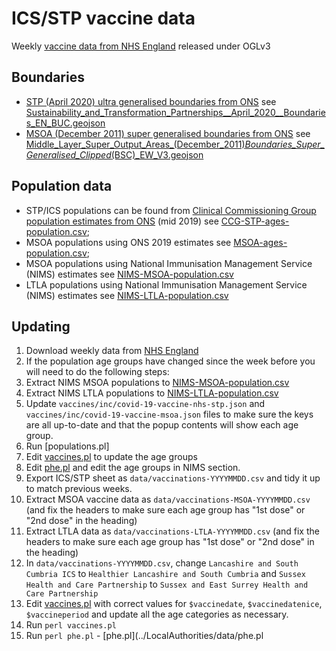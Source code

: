 # ICS/STP vaccine data

Weekly [vaccine data from NHS England](https://www.england.nhs.uk/statistics/statistical-work-areas/covid-19-vaccinations/) released under OGLv3

## Boundaries

  * [STP (April 2020) ultra generalised boundaries from ONS](https://geoportal.statistics.gov.uk/datasets/sustainability-and-transformation-partnerships-april-2020-boundaries-en-buc) see [Sustainability_and_Transformation_Partnerships__April_2020__Boundaries_EN_BUC.geojson](Sustainability_and_Transformation_Partnerships__April_2020__Boundaries_EN_BUC.geojson)
  * [MSOA (December 2011) super generalised boundaries from ONS]() see [Middle_Layer_Super_Output_Areas_(December_2011)_Boundaries_Super_Generalised_Clipped_(BSC)_EW_V3.geojson](Middle_Layer_Super_Output_Areas_(December_2011)_Boundaries_Super_Generalised_Clipped_(BSC)_EW_V3.geojson)

## Population data

  * STP/ICS populations can be found from [Clinical Commissioning Group population estimates from ONS](https://www.ons.gov.uk/peoplepopulationandcommunity/populationandmigration/populationestimates/datasets/clinicalcommissioninggroupmidyearpopulationestimates) (mid 2019) see [CCG-STP-ages-population.csv](CCG-STP-ages-population.csv);
  * MSOA populations using ONS 2019 estimates see [MSOA-ages-population.csv](MSOA-ages-population.csv);
  * MSOA populations using National Immunisation Management Service (NIMS) estimates see [NIMS-MSOA-population.csv](NIMS-MSOA-population.csv)
  * LTLA populations using National Immunisation Management Service (NIMS) estimates see [NIMS-LTLA-population.csv](NIMS-LTLA-population.csv)


## Updating

1. Download weekly data from [NHS England](https://www.england.nhs.uk/statistics/statistical-work-areas/covid-19-vaccinations/)
2. If the population age groups have changed since the week before you will need to do the following steps:
  1. Extract NIMS MSOA populations to [NIMS-MSOA-population.csv](data/NIMS-MSOA-population.csv)
  2. Extract NIMS LTLA populations to [NIMS-LTLA-population.csv](data/NIMS-LTLA-population.csv)
  3. Update `vaccines/inc/covid-19-vaccine-nhs-stp.json` and `vaccines/inc/covid-19-vaccine-msoa.json` files to make sure the keys are all up-to-date and that the popup contents will show each age group.
  4. Run [populations.pl]
  5. Edit [vaccines.pl](vaccines.pl) to update the age groups
  6. Edit [phe.pl](../LocalAuthorities/data/phe.pl) and edit the age groups in NIMS section.
3. Export ICS/STP sheet as `data/vaccinations-YYYYMMDD.csv` and tidy it up to match previous weeks.
4. Extract MSOA vaccine data as `data/vaccinations-MSOA-YYYYMMDD.csv` (and fix the headers to make sure each age group has "1st dose" or "2nd dose" in the heading)
5. Extract LTLA data as `data/vaccinations-LTLA-YYYYMMDD.csv` (and fix the headers to make sure each age group has "1st dose" or "2nd dose" in the heading)
6. In `data/vaccinations-YYYYMMDD.csv`, change `Lancashire and South Cumbria ICS` to `Healthier Lancashire and South Cumbria` and `Sussex Health and Care Partnership` to `Sussex and East Surrey Health and Care Partnership`
7. Edit [vaccines.pl](vaccines.pl) with correct values for `$vaccinedate`, `$vaccinedatenice`, `$vaccineperiod` and update all the age categories as necessary.
8. Run `perl vaccines.pl`
9. Run `perl phe.pl` - [phe.pl](../LocalAuthorities/data/phe.pl
